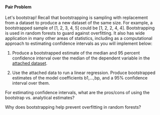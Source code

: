 #### Pair Problem

Let's bootstrap!  Recall that bootstrapping is sampling with replacement from a dataset to produce a new dataset of the same size. For example, a bootstrapped sample of [1, 2, 3, 4, 5] could be [1, 2, 2, 4, 4]. Bootstrapping is used in random forests to guard against overfitting.  It also has wide application in many other areas of statistics, including as a computational approach to estimating confidence intervals as you will implement below:

1) Produce a bootstrapped estimate of the median and 95 percent confidence interval over the median of the dependent variable in the [attached dataset](pair_boot.csv).

2) Use the attached data to run a linear regression. Produce bootstrapped estimates of the model coefficients b1,...,bp, and a 95% confidence interval over them.

For estimating confidence intervals, what are the pros/cons of using the bootstrap vs. analytical estimates?

Why does bootstrapping help prevent overfitting in random forests?